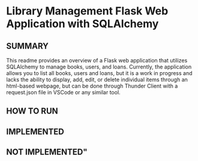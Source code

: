 # Library Management Flask Web Application with SQLAlchemy

## SUMMARY
This readme provides an overview of a Flask web application that utilizes SQLAlchemy to manage books, users, and loans. Currently, the application allows you to list all books, users and loans, but it is a work in progress and lacks the ability to display, add, edit, or delete individual items through an html-based webpage, but can be done through Thunder Client with a request.json file in VSCode or any similar tool.

## HOW TO RUN


## IMPLEMENTED

## NOT IMPLEMENTED"
